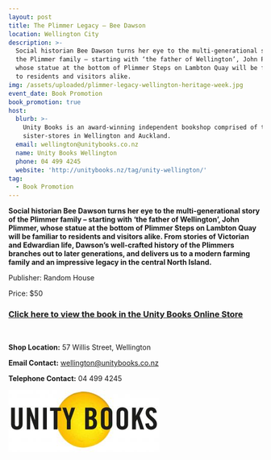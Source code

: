```yaml
---
layout: post
title: The Plimmer Legacy – Bee Dawson
location: Wellington City
description: >-
  Social historian Bee Dawson turns her eye to the multi-generational story of
  the Plimmer family – starting with ‘the father of Wellington’, John Plimmer,
  whose statue at the bottom of Plimmer Steps on Lambton Quay will be familiar
  to residents and visitors alike.
img: /assets/uploaded/plimmer-legacy-wellington-heritage-week.jpg
event_date: Book Promotion
book_promotion: true
host:
  blurb: >-
    Unity Books is an award-winning independent bookshop comprised of two
    sister-stores in Wellington and Auckland.
  email: wellington@unitybooks.co.nz
  name: Unity Books Wellington
  phone: 04 499 4245
  website: 'http://unitybooks.nz/tag/unity-wellington/'
tag:
  - Book Promotion
---
```

**Social historian Bee Dawson turns her eye to the multi-generational story of the Plimmer family – starting with ‘the father of Wellington’, John Plimmer, whose statue at the bottom of Plimmer Steps on Lambton Quay will be familiar to residents and visitors alike. From stories of Victorian and Edwardian life, Dawson’s well-crafted history of the Plimmers branches out to later generations, and delivers us to a modern farming family and an impressive legacy in the central North Island.**

Publisher: Random House

Price: $50

### [Click here to view the book in the Unity Books Online Store](http://www.unitybooksonline.co.nz/nz-non-fiction/nz-history/plimmer-legacy-a-family-story-from-early-wellington-to-modern-farming-in-the-rangitikei)

<br>

**Shop Location:** 57 Willis Street, Wellington

**Email Contact:** wellington@unitybooks.co.nz

**Telephone Contact:** 04 499 4245

![null](/assets/uploaded/unity-books-logo.jpg)
